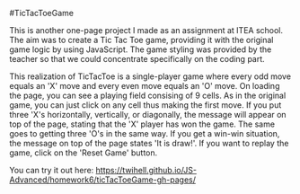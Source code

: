 #TicTacToeGame

This is another one-page project I made as an assignment at ITEA school. The aim was to create a Tic Tac Toe game, providing
it with the original game logic by using JavaScript. The game styling was provided by the teacher so that we could concentrate
specifically on the coding part. 

This realization of TicTacToe is a single-player game where every odd move equals an 'X' move and every even move equals an
'O' move. On loading the page, you can see a playing field consising of 9 cells. As in the original game, you can just click on 
any cell thus making the first move. If you put three 'X's horizontally, vertically, or diagonally, the message will appear on top
of the page, stating that the 'X' player has won the game. The same goes to getting three 'O's in the same way. If you get a
win-win situation, the message on top of the page states 'It is draw!'. If you want to replay the game, click on the 'Reset Game'
button.

You can try it out here:
https://twihell.github.io/JS-Advanced/homework6/ticTacToeGame-gh-pages/
